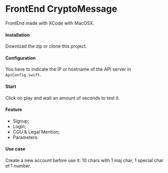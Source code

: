 # FrontEnd CryptoMessage

FrontEnd made with XCode with MacOSX. 

#### Installation

Download the zip or clone this project.

#### Configuration

You have to indicate the IP or hostname of the API server in `ApiConfig.swift`.

#### Start

Click on play and wait an amount of seconds to test it.

#### Feature

- Signup;
- Login;
- CGU & Legal Mention;
- Parameters. 

#### Use case

Create a new account before use it: 10 chars with 1 maj char, 1 special char et 1 number.